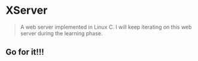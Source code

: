 # XServer
> A web server implemented in Linux C. I will keep iterating on this web server during the learning phase.
## Go for it!!!